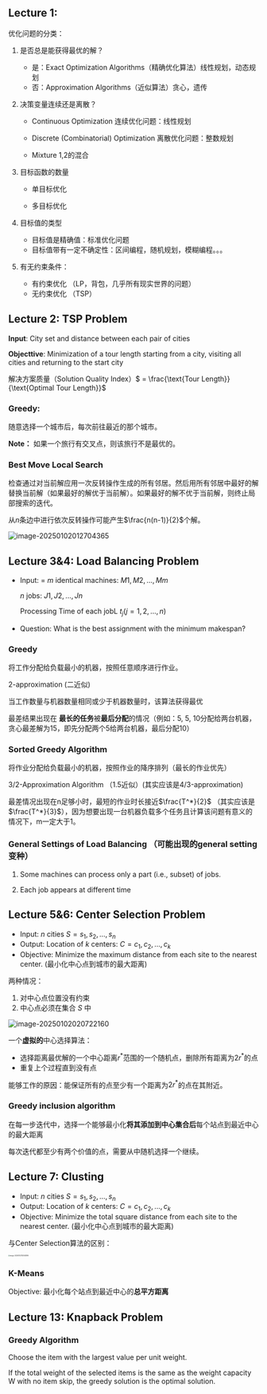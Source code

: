 ## Lecture 1: 

优化问题的分类：

1. 是否总是能获得最优的解？
   - 是：Exact Optimization Algorithms（精确优化算法）线性规划，动态规划
   - 否：Approximation Algorithms（近似算法）贪心，遗传

2. 决策变量连续还是离散？

   - Continuous Optimization 连续优化问题：线性规划

   - Discrete (Combinatorial) Optimization 离散优化问题：整数规划

   - Mixture 1,2的混合

3. 目标函数的数量

   - 单目标优化

   - 多目标优化

4. 目标值的类型

   - 目标值是精确值：标准优化问题
   - 目标值带有一定不确定性：区间编程，随机规划，模糊编程。。。

5. 有无约束条件：

   - 有约束优化 （LP，背包，几乎所有现实世界的问题）
   - 无约束优化 （TSP）



## Lecture 2: TSP Problem

**Input**: City set and distance between each pair of cities

**Objecttive**: Minimization of a tour length starting from a city,
visiting all cities and returning to the start city

解决方案质量（Solution Quality Index）$ = \frac{\text{Tour Length}}{\text{Optimal Tour Length}}$

### Greedy:  

随意选择一个城市后，每次前往最近的那个城市。

**Note：** 如果一个旅行有交叉点，则该旅行不是最优的。

### Best Move Local Search

检查通过对当前解应用一次反转操作生成的所有邻居。然后用所有邻居中最好的解替换当前解（如果最好的解优于当前解）。如果最好的解不优于当前解，则终止局部搜索的迭代。

从$n$条边中进行依次反转操作可能产生$\frac{n(n-1)}{2}$个解。

![image-20250102012704365](/home/huangzitong/.config/Typora/typora-user-images/image-20250102012704365.png)



## Lecture 3&4: Load Balancing Problem

- Input: = $m$ identical machines: $M1, M2, ..., Mm$

  $n$ jobs: $J1, J2, ..., Jn$

  Processing Time of each jobL $t_j(j=1, 2, ..., n)$

- Question: What is the best assignment with the minimum makespan?

### Greedy

将工作分配给负载最小的机器，按照任意顺序进行作业。

2-approximation (二近似)

当工作数量与机器数量相同或少于机器数量时，该算法获得最优

最差结果出现在 **最长的任务**被**最后分配**的情况（例如：5, 5, 10分配给两台机器，贪心最差解为15，即先分配两个5给两台机器，最后分配10）

### Sorted Greedy Algorithm

将作业分配给负载最小的机器，按照作业的降序排列（最长的作业优先）

3/2-Approximation Algorithm （1.5近似）(其实应该是4/3-approximation)

最差情况出现在n足够小时，最短的作业时长接近$\frac{T^*}{2}$  （其实应该是$\frac{T^*}{3}$），因为想要出现一台机器负载多个任务且计算该问题有意义的情况下，m一定大于1。



### General Settings of Load Balancing （可能出现的general setting变种）

1. Some machines can process only a part (i.e., subset) of jobs.

2. Each job appears at different time



## Lecture 5&6: Center Selection Problem

- Input: $n$ cities $S={s_1, s_2, ..., s_n}$ 
- Output: Location of $k$ centers: $C={c_1, c_2, ..., c_k}$
- Objective: Minimize the maximum distance from each
  site to the nearest center. (最小化中心点到城市的最大距离)

两种情况：

1. 对中心点位置没有约束
2. 中心点必须在集合 $S$ 中 

![image-20250102020722160](/home/huangzitong/.config/Typora/typora-user-images/image-20250102020722160.png)

一个**虚拟的**中心选择算法：

- 选择距离最优解的一个中心距离$r^*$范围的一个随机点，删除所有距离为$2r^*$的点
- 重复上个过程直到没有点 

能够工作的原因：能保证所有的点至少有一个距离为$2r^*$的点在其附近。



### Greedy inclusion algorithm

在每一步迭代中，选择一个能够最小化**将其添加到中心集合后**每个站点到最近中心的最大距离

每次迭代都至少有两个价值的点，需要从中随机选择一个继续。



## Lecture 7: Clusting

- Input: $n$ cities $S={s_1, s_2, ..., s_n}$ 
- Output: Location of $k$ centers: $C={c_1, c_2, ..., c_k}$
- Objective: Minimize the total square distance from each
  site to the nearest center. (最小化中心点到城市的最大距离)

与Center Selection算法的区别：

<img src="/home/huangzitong/.config/Typora/typora-user-images/image-20250102102550896.png" alt="image-20250102102550896" style="zoom: 20%;" />



### K-Means

Objective: 最小化每个站点到最近中心的**总平方距离**



## Lecture 13: Knapback Problem

### Greedy Algorithm

Choose the item with the largest value per unit weight.

If the total weight of the selected items is the same as the weight
capacity W with no item skip, the greedy solution is the optimal
solution.
